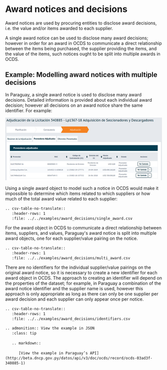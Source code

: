 
# Award notices and decisions

Award notices are used by procuring entities to disclose award decisions, i.e. the value and/or items awarded to each supplier.

A single award notice can be used to disclose many award decisions; however in order for an award in OCDS to communicate a direct relationship between the items being purchased, the supplier providing the items, and the value of the items, such notices ought to be split into multiple awards in OCDS.

## Example: Modelling award notices with multiple decisions

In Paraguay, a single award notice is used to disclose many award decisions. Detailed information is provided about each individual award decision; however all decisions on an award notice share the same identifier. For example:

![Example award notice from Paraguay](../../_static/png/awards_example_paraguay.png)

Using a single award object to model such a notice in OCDS would make it impossible to determine which items related to which suppliers or how much of the total award value related to each supplier:

```eval_rst
.. csv-table-no-translate::
   :header-rows: 1
   :file: ../../examples/award_decisions/single_award.csv
```

For the award object in OCDS to communicate a direct relationship between items, suppliers, and values, Paraguay's award notice is split into multiple award objects, one for each supplier/value pairing on the notice.

```eval_rst
.. csv-table-no-translate::
   :header-rows: 1
   :file: ../../examples/award_decisions/multi_award.csv
```

There are no identifiers for the individual supplier/value pairings on the original award notice, so it is necessary to create a new identifier for each award object in OCDS. The approach to creating an identifier will depend on the properties of the dataset; for example, in Paraguay a combination of the award notice identifier and the supplier name is used, however this approach is only appropriate as long as there can only be one supplier per award decision and each supplier can only appear once per notice.

```eval_rst
.. csv-table-no-translate::
   :header-rows: 1
   :file: ../../examples/award_decisions/identifiers.csv
```

```eval_rst
.. admonition:: View the example in JSON
   :class: tip

   .. markdown::

      [View the example in Paraguay’s API](http://beta.dncp.gov.py/datos/api/v3/doc/ocds/record/ocds-03ad3f-340885-1)
```
